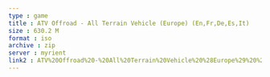 ```yaml
---
type : game
title : ATV Offroad - All Terrain Vehicle (Europe) (En,Fr,De,Es,It)
size : 630.2 M
format : iso
archive : zip
server : myrient
link2 : ATV%20Offroad%20-%20All%20Terrain%20Vehicle%20%28Europe%29%20%28En%2CFr%2CDe%2CEs%2CIt%29
---
```

